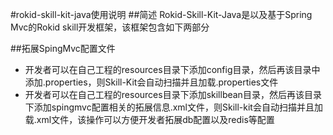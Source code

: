 #rokid-skill-kit-java使用说明
##简述
Rokid-Skill-Kit-Java是以及基于Spring Mvc的Rokid skill开发框架，该框架包含如下两部分

##拓展SpingMvc配置文件
* 开发者可以在自己工程的resources目录下添加config目录，然后再该目录中添加.properties，则Skill-Kit会自动扫描并且加载.properties文件
* 开发者可以在自己工程的resources目录下添加skillbean目录，然后再该目录下添加spingmvc配置相关的拓展信息.xml文件，则Skill-kit会自动扫描并且加载.xml文件，该操作可以方便开发者拓展db配置以及redis等配置
